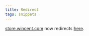 ```yaml
---
title: Redirect
tags: snippets
---
```


[store.wincent.com](http://store.wincent.com/) now redirects [here](https://secure.wincent.com/a/store/).
